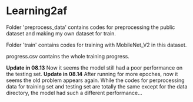 # Learning2af
Folder 'preprocess_data' contains codes for preprocessing the public dataset and making my own dataset for train.

Folder 'train' contains codes for training with MobileNet_V2 in this dataset.

progress.csv contains the whole training progress.

__Update in 08.13__ Now it seems the model still had a poor performance on the testing set.
__Update in 08.14__ After running for more epoches, now it seems the old problem appears again. While the codes for perprocessing data for training set and testing set are totally the same except for the data directory, the model had such a different performance...

